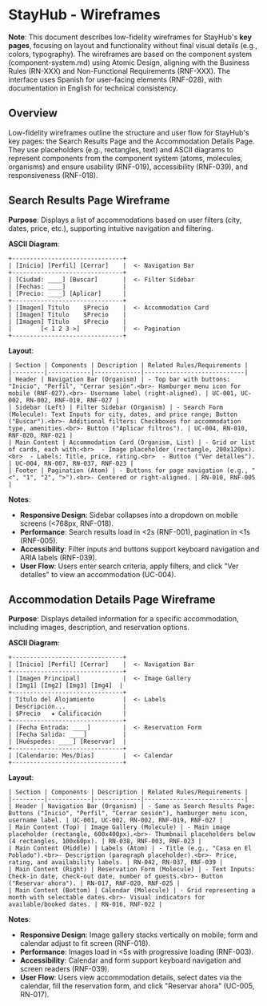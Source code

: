 #  StayHub - Wireframes

**Note**: This document describes low-fidelity wireframes for StayHub's **key pages**, focusing on layout and functionality without final visual details (e.g., colors, typography). The wireframes are based on the component system (component-system.md) using Atomic Design, aligning with the Business Rules (RN-XXX) and Non-Functional Requirements (RNF-XXX). The interface uses Spanish for user-facing elements (RNF-028), with documentation in English for technical consistency.

## Overview
Low-fidelity wireframes outline the structure and user flow for StayHub's key pages: the Search Results Page and the Accommodation Details Page. They use placeholders (e.g., rectangles, text) and ASCII diagrams to represent components from the component system (atoms, molecules, organisms) and ensure usability (RNF-019), accessibility (RNF-039), and responsiveness (RNF-018).

## Search Results Page Wireframe

**Purpose**: Displays a list of accommodations based on user filters (city, dates, price, etc.), supporting intuitive navigation and filtering.

**ASCII Diagram**:
```
+-------------------------------+
| [Inicio] [Perfil] [Cerrar]    |  <- Navigation Bar
+-------------------------------+
| [Ciudad: ____] [Buscar]       |  <- Filter Sidebar
| [Fechas: ____]                |
| [Precio: ____] [Aplicar]      |
+-------------------------------+
| [Imagen] Título    $Precio    |  <- Accommodation Card
| [Imagen] Título    $Precio    |
| [Imagen] Título    $Precio    |
|        [< 1 2 3 >]            |  <- Pagination
+-------------------------------+
```

**Layout**:
```
| Section | Components | Description | Related Rules/Requirements |
|---------|------------|-------------|----------------------------|
| Header | Navigation Bar (Organism) | - Top bar with buttons: "Inicio", "Perfil", "Cerrar sesión".<br>- Hamburger menu icon for mobile (RNF-027).<br>- Username label (right-aligned). | UC-001, UC-002, RN-002, RNF-019, RNF-027 |
| Sidebar (Left) | Filter Sidebar (Organism) | - Search Form (Molecule): Text Inputs for city, dates, and price range; Button ("Buscar").<br>- Additional filters: Checkboxes for accommodation type, amenities.<br>- Button ("Aplicar filtros"). | UC-004, RN-010, RNF-020, RNF-021 |
| Main Content | Accommodation Card (Organism, List) | - Grid or list of cards, each with:<br>  - Image placeholder (rectangle, 200x120px).<br>  - Labels: Title, price, rating.<br>  - Button ("Ver detalles"). | UC-004, RN-007, RN-037, RNF-023 |
| Footer | Pagination (Atom) | - Buttons for page navigation (e.g., "<", "1", "2", ">").<br>- Centered or right-aligned. | RN-010, RNF-005 |
```

**Notes**:
- **Responsive Design**: Sidebar collapses into a dropdown on mobile screens (<768px, RNF-018).
- **Performance**: Search results load in <2s (RNF-001), pagination in <1s (RNF-005).
- **Accessibility**: Filter inputs and buttons support keyboard navigation and ARIA labels (RNF-039).
- **User Flow**: Users enter search criteria, apply filters, and click "Ver detalles" to view an accommodation (UC-004).

## Accommodation Details Page Wireframe

**Purpose**: Displays detailed information for a specific accommodation, including images, description, and reservation options.

**ASCII Diagram**:
```
+-------------------------------+
| [Inicio] [Perfil] [Cerrar]    |  <- Navigation Bar
+-------------------------------+
| [Imagen Principal]            |  <- Image Gallery
| [Img1] [Img2] [Img3] [Img4]  |
+-------------------------------+
| Título del Alojamiento        |  <- Labels
| Descripción...                |
| $Precio   ★ Calificación      |
+-------------------------------+
| [Fecha Entrada: ____]         |  <- Reservation Form
| [Fecha Salida: ____]          |
| [Huéspedes: ____] [Reservar]  |
+-------------------------------+
| [Calendario: Mes/Días]        |  <- Calendar
+-------------------------------+
```

**Layout**:
```
| Section | Components | Description | Related Rules/Requirements |
|---------|------------|-------------|----------------------------|
| Header | Navigation Bar (Organism) | - Same as Search Results Page: Buttons ("Inicio", "Perfil", "Cerrar sesión"), hamburger menu icon, username label. | UC-001, UC-002, RN-002, RNF-019, RNF-027 |
| Main Content (Top) | Image Gallery (Molecule) | - Main image placeholder (rectangle, 600x400px).<br>- Thumbnail placeholders below (4 rectangles, 100x60px). | RN-038, RNF-003, RNF-023 |
| Main Content (Middle) | Labels (Atom) | - Title (e.g., "Casa en El Poblado").<br>- Description (paragraph placeholder).<br>- Price, rating, and availability labels. | RN-042, RN-037, RNF-039 |
| Main Content (Right) | Reservation Form (Molecule) | - Text Inputs: Check-in date, check-out date, number of guests.<br>- Button ("Reservar ahora"). | RN-017, RNF-020, RNF-025 |
| Main Content (Bottom) | Calendar (Molecule) | - Grid representing a month with selectable dates.<br>- Visual indicators for available/booked dates. | RN-016, RNF-022 |
```
**Notes**:
- **Responsive Design**: Image gallery stacks vertically on mobile; form and calendar adjust to fit screen (RNF-018).
- **Performance**: Images load in <5s with progressive loading (RNF-003).
- **Accessibility**: Calendar and form support keyboard navigation and screen readers (RNF-039).
- **User Flow**: Users view accommodation details, select dates via the calendar, fill the reservation form, and click "Reservar ahora" (UC-005, RN-017).